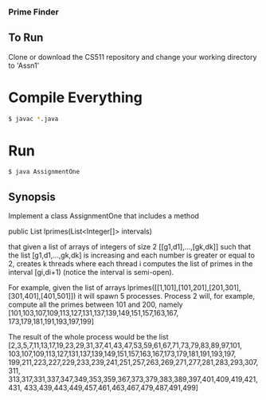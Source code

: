 ### Prime Finder


## To Run
Clone or download the CS511 repository and change your working directory to 'Assn1'

# Compile Everything
```sh
$ javac *.java
```
# Run
```sh
$ java AssignmentOne
```

## Synopsis

Implement a class AssignmentOne that includes a method

public List<Integer> lprimes(List<Integer[]> intervals)

that given a list of arrays of integers of size 2 [[g1,d1],...,[gk,dk]] such that the list [g1,d1,...,gk,dk] is increasing and
each number is greater or equal to 2, creates k threads where each thread i computes the list of primes in the interval [gi,di+1) (notice the interval is semi-open). 

For example, given the list of arrays
lprimes([[1,101],[101,201],[201,301],[301,401],[401,501]])
it will spawn 5 processes. Process 2 will, for example, compute all the primes between 101 and 200, namely
[101,103,107,109,113,127,131,137,139,149,151,157,163,167, 173,179,181,191,193,197,199]

The result of the whole process would be the list
[2,3,5,7,11,13,17,19,23,29,31,37,41,43,47,53,59,61,67,71,73,79,83,89,97,101, 103,107,109,113,127,131,137,139,149,151,157,163,167,173,179,181,191,193,197, 199,211,223,227,229,233,239,241,251,257,263,269,271,277,281,283,293,307,311, 313,317,331,337,347,349,353,359,367,373,379,383,389,397,401,409,419,421,431, 433,439,443,449,457,461,463,467,479,487,491,499]
